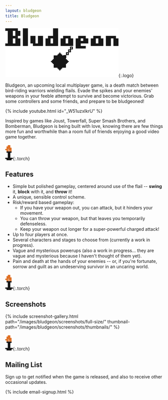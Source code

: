 ```yaml
---
layout: bludgeon
title: Bludgeon
---
```


![Bludgeon](/images/bludgeon/bludgeon-logo.gif){:.logo}

Bludgeon, an upcoming local multiplayer game, is a death match between bird-riding warriors wielding flails. Evade the spikes and your enemies' weapons in your feeble attempt to survive and become victorious. Grab some controllers and some friends, and prepare to be bludgeoned!

{% include youtube.html id="_W51uzxIkrU" %}

Inspired by games like Joust, Towerfall, Super Smash Brothers, and Bomberman, Bludgeon is being built with love, knowing there are few things more fun and worthwhile than a room full of friends enjoying a good video game together.

![Torch](/images/bludgeon/torch.gif){:.torch}
## Features

- Simple but polished gameplay, centered around use of the flail -- **swing** it, **block** with it, and **throw** it!
- A unique, sensible control scheme.
- Risk/reward based gameplay:
    - If you have your weapon out, you can attack, but it hinders your movement.
    - You can throw your weapon, but that leaves you temporarily defenseless.
    - Keep your weapon out longer for a super-powerful charged attack!
- Up to four players at once.
- Several characters and stages to choose from (currently a work in progress).
- Vague and mysterious powerups (also a work in progress... they are vague and mysterious because I haven't thought of them yet).
- Pain and death at the hands of your enemies -- or, if you're fortunate, sorrow and guilt as an undeserving survivor in an uncaring world.

![Torch](/images/bludgeon/torch.gif){:.torch}
## Screenshots

{% include screenshot-gallery.html path="/images/bludgeon/screenshots/full-size/" thumbnail-path="/images/bludgeon/screenshots/thumbnails/" %}

![Torch](/images/bludgeon/torch.gif){:.torch}
## Mailing List

Sign up to get notified when the game is released, and also to receive other occasional updates.

{% include email-signup.html %}